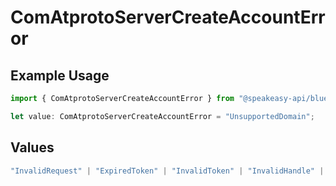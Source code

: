 # ComAtprotoServerCreateAccountError

## Example Usage

```typescript
import { ComAtprotoServerCreateAccountError } from "@speakeasy-api/bluesky/models/errors";

let value: ComAtprotoServerCreateAccountError = "UnsupportedDomain";
```

## Values

```typescript
"InvalidRequest" | "ExpiredToken" | "InvalidToken" | "InvalidHandle" | "InvalidPassword" | "InvalidInviteCode" | "HandleNotAvailable" | "UnsupportedDomain" | "UnresolvableDid" | "IncompatibleDidDoc"
```